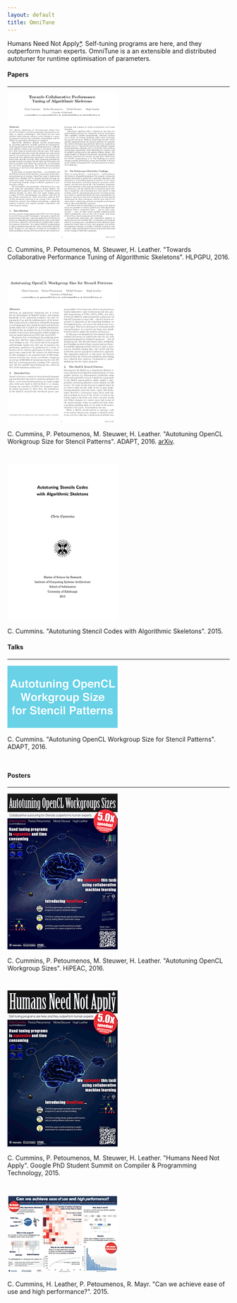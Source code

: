 ```yaml
---
layout: default
title: OmniTune
---
```


Humans Need Not Apply[*](https://youtu.be/7Pq-S557XQU). Self-tuning
programs are here, and they outperform human experts. OmniTune is a an
extensible and distributed autotuner for runtime optimisation of
parameters.

#### Papers
---

<div class="paper">
  <a href="/pub/2016-hlpgpu.pdf"
     title="Click for PDF" target="_blank">
    <img src="/images/2015-12-03-hlpgpu.png"/>
  </a>
  <p class="description" style="padding-bottom: 2em;">
    C. Cummins, P. Petoumenos, M. Steuwer, H. Leather.
    "Towards Collaborative Performance Tuning of Algorithmic Skeletons".
    HLPGPU, 2016.
  </p>
</div>

<div class="paper">
  <a href="/pub/2016-adapt.pdf"
     title="Click for PDF" target="_blank">
    <img src="/images/2015-12-03-adapt.png"/>
  </a>
  <p class="description" style="padding-bottom: 2em;">
    C. Cummins, P. Petoumenos, M. Steuwer, H. Leather.
    "Autotuning OpenCL Workgroup Size for Stencil Patterns".
    ADAPT, 2016.
    <a href="http://arxiv.org/abs/1511.02490">arXiv</a>.
  </p>
</div>

<div class="paper">
  <a href="/u/ed/msc-thesis.pdf"
     title="Click for PDF" target="_blank">
    <img src="/u/ed/msc-thesis.png"/>
  </a>
  <p class="description">
    C. Cummins.
    "Autotuning Stencil Codes with Algorithmic Skeletons".
    2015.
  </p>
</div>


#### Talks
---

<div class="paper">
  <a href="/pub/2016-adapt-slides.pdf"
     title="Click for PDF" target="_blank">
    <img src="/images/2015-12-03-adapt-slides.png"/>
  </a>
  <p class="description" style="padding-bottom: 2em;">
    C. Cummins.
    "Autotuning OpenCL Workgroup Size for Stencil Patterns".
    ADAPT, 2016.
  </p>
</div>


#### Posters
---

<div class="paper">
  <a href="/pub/2016-hipeac-poster.pdf"
     title="Click for PDF" target="_blank">
    <img src="/images/2015-12-03-hipeac-poster.png"/>
  </a>
  <p class="description" style="padding-bottom: 2em;">
    C. Cummins, P. Petoumenos, M. Steuwer, H. Leather.
    "Autotuning OpenCL Workgroup Sizes".
    HiPEAC, 2016.
  </p>
</div>

<div class="paper">
  <a href="/pub/2015-google-poster.pdf"
     title="Click for PDF" target="_blank">
    <img src="/images/2015-12-03-google-poster.png"/>
  </a>
  <p class="description" style="padding-bottom: 2em;">
    C. Cummins, P. Petoumenos, M. Steuwer, H. Leather.
    "Humans Need Not Apply".
    Google PhD Student Summit on Compiler & Programming Technology, 2015.
  </p>
</div>

<div class="paper">
  <a href="/u/ed/msc-poster.pdf"
     title="Click for PDF" target="_blank">
    <img src="/u/ed/msc-poster.png"/>
  </a>
  <p class="description">
    C. Cummins, H. Leather, P. Petoumenos, R. Mayr.
    "Can we achieve ease of use and high performance?".
    2015.
  </p>
</div>
